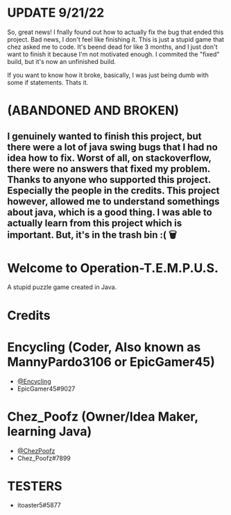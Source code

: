 # UPDATE 9/21/22
So, great news! I fnally found out how to actually fix the bug that ended this project. Bad news, I don't feel like finishing it. This is just a stupid game that chez asked me to code. It's beend dead for like 3 months, and I just don't want to finish it because I'm not motivated enough. I commited the "fixed" build, but it's now an unfinished build.

If you want to know how it broke, basically, I was just being dumb with some if statements. Thats it.

# (ABANDONED AND BROKEN)
I genuinely wanted to finish this project, but there were a lot of java swing bugs that I had no idea how to fix. Worst of all, on stackoverflow, there were no answers that fixed my problem. Thanks to anyone who supported this project. Especially the people in the credits. This project however, allowed me to understand somethings about java, which is a good thing. I was able to actually learn from this project which is important. But, it's in the trash bin :( 🗑️
---------------------------------------------------------------

# Welcome to Operation-T.E.M.P.U.S.
A stupid puzzle game created in Java.<br />
# Credits
# Encycling (Coder, Also known as **MannyPardo3106 or EpicGamer45**)
- [@Encycling](https://github.com/Encycling)
- EpicGamer45#9027
 # Chez_Poofz (Owner/Idea Maker, learning Java)
- [@ChezPoofz](https://github.com/ChezPoofz)
- Chez_Poofz#7899
# TESTERS
- itoaster5#5877
